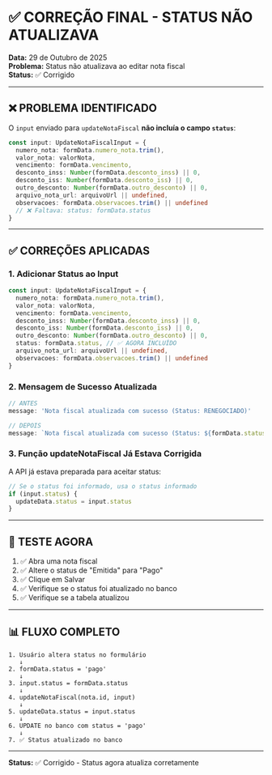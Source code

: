 # ✅ CORREÇÃO FINAL - STATUS NÃO ATUALIZAVA

**Data:** 29 de Outubro de 2025  
**Problema:** Status não atualizava ao editar nota fiscal  
**Status:** ✅ Corrigido

---

## ❌ PROBLEMA IDENTIFICADO

O `input` enviado para `updateNotaFiscal` **não incluía o campo `status`**:

```typescript
const input: UpdateNotaFiscalInput = {
  numero_nota: formData.numero_nota.trim(),
  valor_nota: valorNota,
  vencimento: formData.vencimento,
  desconto_inss: Number(formData.desconto_inss) || 0,
  desconto_iss: Number(formData.desconto_iss) || 0,
  outro_desconto: Number(formData.outro_desconto) || 0,
  arquivo_nota_url: arquivoUrl || undefined,
  observacoes: formData.observacoes.trim() || undefined
  // ❌ Faltava: status: formData.status
}
```

---

## ✅ CORREÇÕES APLICADAS

### **1. Adicionar Status ao Input**

```typescript
const input: UpdateNotaFiscalInput = {
  numero_nota: formData.numero_nota.trim(),
  valor_nota: valorNota,
  vencimento: formData.vencimento,
  desconto_inss: Number(formData.desconto_inss) || 0,
  desconto_iss: Number(formData.desconto_iss) || 0,
  outro_desconto: Number(formData.outro_desconto) || 0,
  status: formData.status, // ✅ AGORA INCLUÍDO
  arquivo_nota_url: arquivoUrl || undefined,
  observacoes: formData.observacoes.trim() || undefined
}
```

### **2. Mensagem de Sucesso Atualizada**

```typescript
// ANTES
message: 'Nota fiscal atualizada com sucesso (Status: RENEGOCIADO)'

// DEPOIS
message: `Nota fiscal atualizada com sucesso (Status: ${formData.status.toUpperCase()})`
```

### **3. Função updateNotaFiscal Já Estava Corrigida**

A API já estava preparada para aceitar status:

```typescript
// Se o status foi informado, usa o status informado
if (input.status) {
  updateData.status = input.status
}
```

---

## 🧪 TESTE AGORA

1. ✅ Abra uma nota fiscal
2. ✅ Altere o status de "Emitida" para "Pago"
3. ✅ Clique em Salvar
4. ✅ Verifique se o status foi atualizado no banco
5. ✅ Verifique se a tabela atualizou

---

## 📊 FLUXO COMPLETO

```
1. Usuário altera status no formulário
   ↓
2. formData.status = 'pago'
   ↓
3. input.status = formData.status
   ↓
4. updateNotaFiscal(nota.id, input)
   ↓
5. updateData.status = input.status
   ↓
6. UPDATE no banco com status = 'pago'
   ↓
7. ✅ Status atualizado no banco
```

---

**Status:** ✅ Corrigido - Status agora atualiza corretamente


